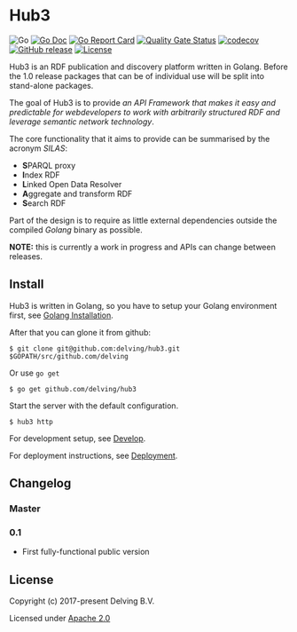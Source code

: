 # Hub3

![Go](https://github.com/delving/hub3/workflows/Go/badge.svg)
[![Go Doc](https://img.shields.io/badge/godoc-reference-blue.svg)](http://godoc.org/github.com/delving/hub3)
[![Go Report Card](https://goreportcard.com/badge/github.com/delving/hub3)](https://goreportcard.com/report/github.com/delving/hub3)
[![Quality Gate Status](https://sonarcloud.io/api/project_badges/measure?project=delving_hub3&metric=alert_status)](https://sonarcloud.io/dashboard?id=delving_hub3)
[![codecov](https://codecov.io/gh/delving/hub3/branch/main/graph/badge.svg)](https://codecov.io/gh/delving/hub3)
[![GitHub release](https://img.shields.io/github/release/delving/hub3)](https://github.com/delving/hub3/releases/latest)
[![License](https://img.shields.io/badge/License-Apache%202.0-blue.svg)](https://opensource.org/licenses/Apache-2.0)

Hub3 is an RDF publication and discovery platform written in Golang. Before the 1.0 release packages that can be of individual use will be split into stand-alone packages.

The goal of Hub3 is to provide _an API Framework that makes it easy and predictable for webdevelopers to work with arbitrarily structured RDF and leverage semantic network technology_.

The core functionality that it aims to provide can be summarised by the acronym _SILAS_:

-   **S**PARQL proxy
-   **I**ndex RDF
-   **L**inked Open Data Resolver
-   **A**ggregate and transform RDF
-   **S**earch RDF

Part of the design is to require as little external dependencies outside the compiled _Golang_ binary as possible.

**NOTE:** this is currently a work in progress and APIs can change between releases.

## Install

Hub3 is written in Golang, so you have to setup your Golang environment first, see [Golang Installation].

After that you can glone it from github:

    $ git clone git@github.com:delving/hub3.git $GOPATH/src/github.com/delving

Or use `go get`

    $ go get github.com/delving/hub3

Start the server with the default configuration.

    $ hub3 http

For development setup, see [Develop](./docs/hub3/development.md).

For deployment instructions, see [Deployment](./docs/hub3/deployment.md).

## Changelog

### Master

### 0.1

-   First fully-functional public version

## License

Copyright (c) 2017-present Delving B.V.

Licensed under [Apache 2.0](./License)

[Golang Installation]: https://golang.org/doc/install
